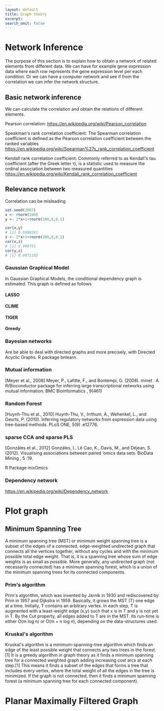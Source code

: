 ```yaml
---
layout: default
title: Graph theory
excerpt: 
search_omit: false
---
```


# Network Inference 

The purpose of this section is to explain how to obtain a network of related elements from different data. We can have for example gene expression data where each row represents the gene expression level per each condition. Or we can have a computer network and see if from the correlation we can infer the network structure.

## Basic network inference

We can calculate the correlation and obtain the relations of different elements.

Pearson correlation:
https://en.wikipedia.org/wiki/Pearson_correlation

Speakman's rank correlation coefficient:
The Spearman correlation coefficient is defined as the Pearson correlation coefficient between the ranked variables
https://en.wikipedia.org/wiki/Spearman%27s_rank_correlation_coefficient

Kendall rank correlation coefficient:
Commonly referred to as Kendall's tau coefficient (after the Greek letter τ), is a statistic used to measure the ordinal association between two measured quantities
https://en.wikipedia.org/wiki/Kendall_rank_correlation_coefficient


## Relevance network

Correlation can be misleading

```R
set.seed(2807)
x <- rnorm(100)
y <- 2*x+1+rnorm(100,0,0.1)

cor(x,y)
# [1] 0.9988261
z <- 2*x+1+rnorm(100,0,0.1)
cor(x,z)
# [1] 0.998751
cor(y,z)
# [1] 0.9971105
```

### Gaussian Graphical Model

In Gaussian Graphical Models, the conditional dependency graph is estimated. This graph is defined as follows 


#### LASSO

#### CLIME

#### TIGER

#### Greedy



### Bayesian networks

Are be able to deal with directed graphs and more precisely,  with  Directed  Acyclic  Graphs. R package bnlearn.

### Mutual information
[Meyer et al., 2008]  Meyer, P., Lafitte, F., and Bontempi, G. (2008). minet : A R/Bioconductor package for inferring large transcriptional networks using mutual information. BMC Bioinformatics , 9(461)



### Random Forest
[Huynh-Thu et al., 2010]  Huynh-Thu,  V.,  Irrthum,  A.,  Wehenkel,  L.,  and Geurts, P. (2010). Inferring regulatory networks from expression data using  tree-based methods. PLoS ONE, 5(9) :e12776.


### sparse CCA and sparse PLS
[Gonzàles et al., 2012]  Gonzàles,  I.,  Lê  Cao,  K.,  Davis,  M.,  and  Déjean,  S. (2012).  Visualising associations between paired ’omics data sets. BioData Mining , 5 :19.

R Package mixOmics





### Dependency network

https://en.wikipedia.org/wiki/Dependency_network


# Plot graph

## Minimum Spanning Tree 

A minimum spanning tree (MST) or minimum weight spanning tree is a subset of the edges of a connected, edge-weighted undirected graph that connects all the vertices together, without any cycles and with the minimum possible total edge weight. That is, it is a spanning tree whose sum of edge weights is as small as possible. More generally, any undirected graph (not necessarily connected) has a minimum spanning forest, which is a union of the minimum spanning trees for its connected components.

### Prim's algorithm

Prim's algorithm, which was invented by Jarnik in 1930 and rediscovered by Prim in 1957 and Dijkstra in 1959. Basically, it grows the MST (T) one edge at a time. Initially, T contains an arbitrary vertex. In each step, T is augmented with a least-weight edge (x,y) such that x is in T and y is not yet in T. By the Cut property, all edges added to T are in the MST. Its run-time is either O(m log n) or O(m + n log n), depending on the data-structures used.

### Kruskal's algorithm

Kruskal's algorithm is a minimum-spanning-tree algorithm which finds an edge of the least possible weight that connects any two trees in the forest.[1] It is a greedy algorithm in graph theory as it finds a minimum spanning tree for a connected weighted graph adding increasing cost arcs at each step.[1] This means it finds a subset of the edges that forms a tree that includes every vertex, where the total weight of all the edges in the tree is minimized. If the graph is not connected, then it finds a minimum spanning forest (a minimum spanning tree for each connected component).

# Planar Maximally Filtered Graph



